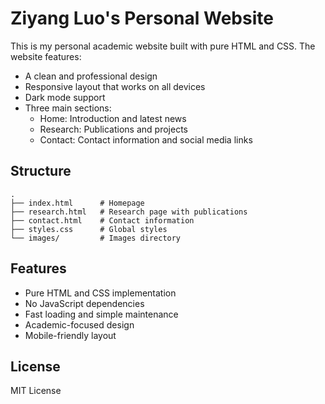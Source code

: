# Ziyang Luo's Personal Website

This is my personal academic website built with pure HTML and CSS. The website features:

- A clean and professional design
- Responsive layout that works on all devices
- Dark mode support
- Three main sections:
  - Home: Introduction and latest news
  - Research: Publications and projects
  - Contact: Contact information and social media links

## Structure

```
.
├── index.html      # Homepage
├── research.html   # Research page with publications
├── contact.html    # Contact information
├── styles.css      # Global styles
└── images/         # Images directory
```

## Features

- Pure HTML and CSS implementation
- No JavaScript dependencies
- Fast loading and simple maintenance
- Academic-focused design
- Mobile-friendly layout

## License

MIT License
